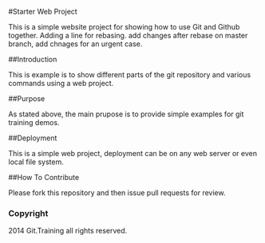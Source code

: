 #Starter Web Project

This is a simple website project for showing how to use Git and Github together.
Adding a line for rebasing. add changes after rebase on master branch, add chnages for an urgent case.

##Introduction

This is example is to show different parts of the git repository and various commands using a web project.

##Purpose

As stated above, the main prupose is to provide simple examples for git training demos.

##Deployment

This is a simple web project, deployment can be on any web server or even local file system.

##How To Contribute

Please fork this repository and then issue pull requests for review.

### Copyright

2014 Git.Training all rights reserved.